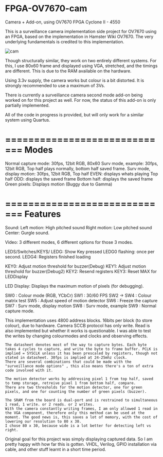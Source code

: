 # FPGA-OV7670-cam
Camera + Add-on, using OV7670 FPGA Cyclone II - 4550

This is a surveillance camera implementation side project for OV7670 using an FPGA, based on the implementation in Hamster Wiki OV7670. The very underlying fundamentals is credited to this implementation.  

![cam](/../screenshot/scrn/cam.jpg?raw=true "cam")

Though structurally similar, they work on two entirely different systems. For this, I use 80x60 frame and displayed using VGA, stretched, and the timings are different. This is due to the RAM available on the hardware. 

Using 3.3v supply, the camera works but colour is a bit distorted. It is strongly recommended to use a maximum of 3Vs.

There is currently a surveillance camera second mode add-on being worked on for this project as well. For now, the status of this add-on is only partially implemented. 


All of the code in progress is provided, but will only work for a similar system using Quartus.

=============================
Modes
=============================

Normal capture mode:
	30fps, 12bit RGB, 80x60
Surv mode, example:
	30fps, 12bit RGB, Top half plays normally, bottom half saved frame.
Surv mode, display motion:
	30fps, 12bit RGB, 
	Top half EVEN: displays whats playing
	Top half ODD: displays the saved frame
	Bottom half: displays the saved frame
	Green pixels: Displays motion (Buggy due to Gamma)
	
=============================
Features
=============================
Sound:
 Left motion: High pitched sound
 Right motion: Low pitched sound
 Center: Gurgle sound.

Video:
 3 different modes, 6 different options for those 3 modes.

LEDS/Switches/KEYS/
 LEDG<OddNumbers>: Show Key pressed
 LEDG0 flashing: once per second.
 LEDG4: Registers finished loading 

 KEY0: Adjust motion threshold for buzzer(Debug)
 KEY1: Adjust motion threshold for buzzer(Debug2)
 KEY2: Resend registers
 KEY3: Reset MAX for LEDDisplay

 LED Display:  Displays the maximum motion of pixels (for debugging).
 
 SW0 : Colour mode (RGB, YCbCr)
 SW1 : 30/60 FPS
 SW2 -> SW4 : Colour matrix test
 SW5 : Adjust speed of motion detector
 SW6 : Freeze the capture
 SW7 : Surv mode, display motion
 SW8 : Surv mode, example
 SW9 : Normal capture mode.
 
 
 This implementation uses 4800 address blocks. 16bits per block (to store colour), due to hardware.
	Camera SCCB protocol has only write. Read is also implemented but whether it works is questionable. I was able to test the writes by changing colourmodes and clocks and observing effects.
	
	The datasheet denotes most of the way to capture bytes. Each byte takes 4 cycles to capture, and write the byte to frame buffer. PCLK is implied = SYSCLK unless it has been prescaled by registers, though not stated in datasheet. 30fps is implied at 24-25mhz clock.
	There are several combinations that could be made with the "surveillance mode options" , this also means there's a ton of extra code involved with it.
	
	The motion detector works by addressing pixel 1 from top half, saved to temp storage, retreive pixel 1 from bottom half, compare.
	There are two thresholds for the motion detector, one for green pixels, and one for counting the number of green pixels (buzzer).
		
	The SRAM from the board is dual-port and is restrained to simultaneous 1 read, 1 write. or 2 reads. or 2 writes.
	With the camera constantly writing frames, I am only allowed 1 read in the VGA component, therefore only this method can be used at the moment. The good news is, this saves a lot of memory, with the cost of lowering our resolution to 80 x 30.
	I chose 80 x 30, because wide is a lot better for detecting left vs right.
	
Original goal for this project was simply displaying captured data. So I am pretty happy with how far this is gotten. VHDL, Verilog, GPIO installation via cable, and other stuff learnt in a short time period.
